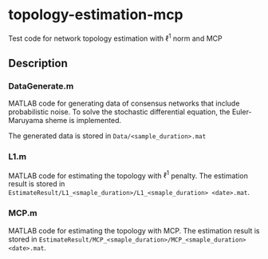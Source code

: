 # topology-estimation-mcp
Test code for network topology estimation with $`\ell^1`$ norm and MCP

## Description
### DataGenerate.m
MATLAB code for generating data of consensus networks that include probabilistic noise.
To solve the stochastic differential equation, the Euler-Maruyama sheme is implemented.

The generated data is stored in `Data/<sample_duration>.mat`

### L1.m
MATLAB code for estimating the topology with $`\ell^1`$ penalty.
The estimation result is stored in `EstimateResult/L1_<smaple_duration>/L1_<smaple_duration> <date>.mat`.

### MCP.m
MATLAB code for estimating the topology with MCP.
The estimation result is stored in `EstimateResult/MCP_<smaple_duration>/MCP_<smaple_duration> <date>.mat`.
